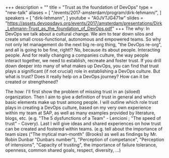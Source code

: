 +++
description = ""
title = "Trust as the foundation of DevOps"
type = "new-talk"
aliases = [
        "/events/2017-amsterdam/program/dirk-lehmann/",
]
speakers = [
        "dirk-lehmann",
]
youtube = "A0JVTJG471w"
slides = "https://assets.devopsdays.org/events/2017/amsterdam/presentations/Dirk_Lehmann-Trust_as_the_foundation_of_DevOps.pdf"
+++
The why:
In DevOps we talk about a cultural change.
We aim to tear down silos and create small cross-functional, autonomous and empowered
teams. So why not only let management do the next big re-org thing, "the DevOps re-org", and all is going to be fine, right!?
No, because its about people. Interacting people. And for really changing a companies culture, the way people interact together, we need to establish, recreate and foster trust.
If you drill down deeper into many of what makes up DevOps, you can find that trust plays a significant (if not crucial) role in establishing a DevOps culture.
But what is trust? Does it really help on a DevOps journey? How can it be created or strengthened?


The how:
I'll first show the problem of missing trust in an (siloed) organization.
Then I aim to give a definition of trust in general and which basic elements make up trust among people.
I will outline which role trust plays in creating a DevOps culture, based on my very own experience within my team at SAP, as well as many examples provided by literature, blogs, etc. (e.g. "The 5 dysfunctions of a Team" - Lencioni ; "The speed of trust" - Covery).
Last I will give ideas and shared experiences on how trust can be created and fostered within teams. (e.g. tell about the importance of team sizes ("The mytical man-month" (Brooks) as well as findings by Mr. Robin Dunbar "Dunbars number"), "Perception of competance", "Perception of intensions", "Capacity of trusting", the importance of failure tolerance, openness, common shared goals, respect, diversity, ...)